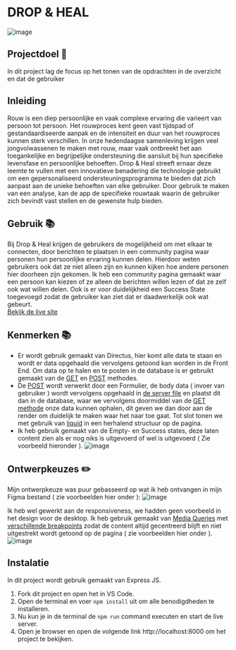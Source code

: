 # DROP & HEAL

![image](https://github.com/user-attachments/assets/114de9b0-3f2f-4c04-ba3d-8a8813728712)

## Projectdoel 🚀 
In dit project lag de focus op het tonen van de opdrachten in de overzicht en dat de gebruiker

## Inleiding 

Rouw is een diep persoonlijke en vaak complexe ervaring die varieert van persoon tot persoon. Het rouwproces kent geen vast tijdspad of gestandaardiseerde aanpak en de intensiteit en duur van het rouwproces kunnen sterk verschillen. In onze hedendaagse samenleving krijgen veel jongvolwassenen te maken met rouw, maar vaak ontbreekt het aan toegankelijke en begrijpelijke ondersteuning die aansluit bij hun specifieke levensfase en persoonlijke behoeften. Drop & Heal streeft ernaar deze leemte te vullen met een innovatieve benadering die technologie gebruikt om een gepersonaliseerd ondersteuningsprogramma te bieden dat zich aanpast aan de unieke behoeften van elke gebruiker. Door gebruik te maken van een analyse, kan de app de specifieke rouwtaak waarin de gebruiker zich bevindt vast stellen en de gewenste hulp bieden.

## Gebruik 📚

Bij Drop & Heal krijgen de gebruikers de mogelijkheid om met elkaar te connecten, door berichten te plaatsen in een community pagina waar personen hun persoonlijke ervaring kunnen delen. Hierdoor weten gebruikers ook dat ze niet alleen zijn en kunnen kijken hoe andere personen hier doorheen zijn gekomen. Ik heb een community pagina gemaakt waar een persoon kan kiezen of ze alleen de berichten willen lezen of dat ze zelf ook wat willen delen. Ook is er voor duidelijkheid een Success State toegevoegd zodat de gebruiker kan ziet dat er daadwerkelijk ook wat gebeurt.  
[Bekijk de live site](https://the-web-is-for-everyone-interactive-875r.onrender.com/)

## Kenmerken 📚
* Er wordt gebruik gemaakt van Directus, hier komt alle data te staan en wordt er data opgehaald die vervolgens getoond kan worden in de Front End. Om data op te halen en te posten in de database is er gebruikt gemaakt van de [GET](https://github.com/Recss68/the-web-is-for-everyone-interactive-functionality/blob/8717c18577b8f773318d578878c7857107f21812/server.js#L93-L101) en [POST](https://github.com/Recss68/the-web-is-for-everyone-interactive-functionality/blob/8717c18577b8f773318d578878c7857107f21812/server.js#L103-L117) methodes.
* De [POST](https://github.com/Recss68/the-web-is-for-everyone-interactive-functionality/blob/8717c18577b8f773318d578878c7857107f21812/server.js#L103-L117) wordt verwerkt door een Formulier, de body data ( invoer van gebruiker ) wordt vervolgens opgehaald in [de server file](https://github.com/Recss68/the-web-is-for-everyone-interactive-functionality/blob/main/server.js) en plaatst dit dan in de database, waar we vervolgens doormiddel van de [GET methode](https://github.com/Recss68/the-web-is-for-everyone-interactive-functionality/blob/8717c18577b8f773318d578878c7857107f21812/server.js#L93-L101) onze data kunnen ophalen, dit geven we dan door aan de render om duidelijk te maken waar het naar toe gaat. Tot slot tonen we met gebruik van [liquid](https://github.com/Recss68/the-web-is-for-everyone-interactive-functionality/blob/cab4fa2c99d0b612a530eb5e8f7b5d108065026f/views/community-drops.liquid#L38-L50) in een herhalend structuur op de pagina.
* Ik heb gebruik gemaakt van de Empty- en Success states, deze laten content zien als er nog niks is uitgevoerd of wel is uitgevoerd ( Zie voorbeeld hieronder ). 
![image](https://github.com/user-attachments/assets/5e9aca0b-ddfc-4001-b8f9-0610cc6fcace)
 

## Ontwerpkeuzes ✏️
Mijn ontwerpkeuze was puur gebasseerd op wat ik heb ontvangen in mijn Figma bestand ( zie voorbeelden hier onder ):
![image](https://github.com/user-attachments/assets/db5be21b-3a50-4303-9a8c-d519747db4be)

Ik heb wel gewerkt aan de responsiveness, we hadden geen voorbeeld in het design voor de desktop. Ik heb gebruik gemaakt van [Media Queries](https://github.com/Recss68/the-web-is-for-everyone-interactive-functionality/blob/cab4fa2c99d0b612a530eb5e8f7b5d108065026f/public/styles/style.css#L223-L230) met [verschillende breakpoints](https://github.com/Recss68/the-web-is-for-everyone-interactive-functionality/blob/cab4fa2c99d0b612a530eb5e8f7b5d108065026f/public/styles/style.css#L160-L177) zodat de content altijd gecentreerd blijft en niet uitgestrekt wordt getoond op de pagina ( zie voorbeelden hier onder ).
![image](https://github.com/user-attachments/assets/f9ec231f-adf7-472b-bee5-8de0bf17c697)

## Instalatie
In dit project wordt gebruik gemaakt van Express JS. 

1. Fork dit project en open het in VS Code.
2. Open de terminal en voer `npm install` uit om alle benodigdheden te installeren.
3. Nu kun je in de terminal de `npm run` command executen en start de live server. 
4. Open je browser en open de volgende link http://localhost:8000 om het project te bekijken.
